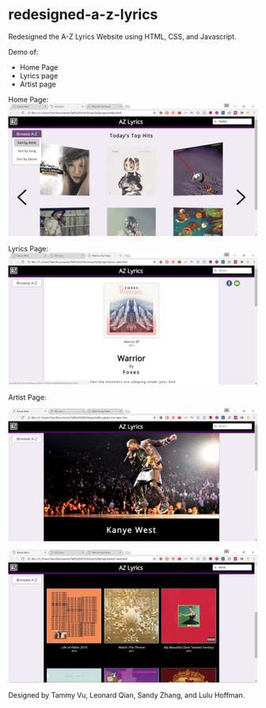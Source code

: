 # redesigned-a-z-lyrics
Redesigned the A-Z Lyrics Website using HTML, CSS, and Javascript.

Demo of:
- Home Page
- Lyrics page
- Artist page

Home Page:
![Home page screenshot](/demo/homepage-new.png?raw=true "Home Page")



Lyrics Page:
![Lyrics page screenshot](/demo/lyrics-page-new.png?raw=true "Home Page")



Artist Page:

![Artist page demo](/demo/artist-page-1-new.png?raw=true "Artist Page")


![Artist page 2 demo](/demo/artist-page-2-new.png?raw=true "Artist Page 2")

Designed by Tammy Vu, Leonard Qian, Sandy Zhang, and Lulu Hoffman.

